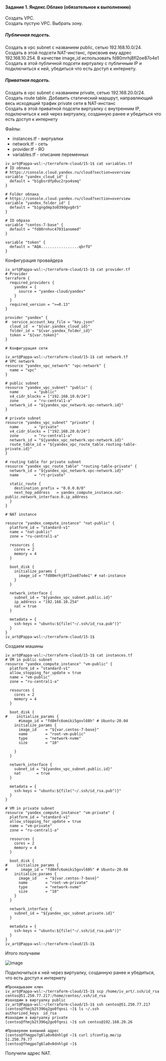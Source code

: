 #### Задание 1. Яндекс.Облако (обязательное к выполнению)
Создать VPC.  
Создать пустую VPC. Выбрать зону.  
##### Публичная подсеть.  
Создать в vpc subnet с названием public, сетью 192.168.10.0/24.  
Создать в этой подсети NAT-инстанс, присвоив ему адрес 192.168.10.254. В качестве image_id использовать fd80mrhj8fl2oe87o4e1  
Создать в этой публичной подсети виртуалку с публичным IP и подключиться к ней, убедиться что есть доступ к интернету.  
##### Приватная подсеть.  
Создать в vpc subnet с названием private, сетью 192.168.20.0/24.  
Создать route table. Добавить статический маршрут, направляющий весь исходящий трафик private сети в NAT-инстанс  
Создать в этой приватной подсети виртуалку с внутренним IP, подключиться к ней через виртуалку, созданную ранее и убедиться что есть доступ к интернету    

Файлы:  
- instances.tf - виртуалки  
- network.tf   - сеть  
- provider.tf  - ЯО  
- variables.tf - описание переменных  

```
iv_art@Pappa-wsl:~/terraform-cloud/15-1$ cat variables.tf
# ID облака
# https://console.cloud.yandex.ru/cloud?section=overview
variable "yandex_cloud_id" {
  default = "b1gbsrdfp0uc2rpo4smq"
}

# Folder облака
# https://console.cloud.yandex.ru/cloud?section=overview
variable "yandex_folder_id" {
  default = "b1gngdmp3o039dgvg8r5"
}

# ID образа
variable "centos-7-base" {
  default = "fd80rnhvc47031anomed"
}

variable "token" {
  default = "AQA.................qbrfU"
}
```  



Конфигурация провайдера  
```
iv_art@Pappa-wsl:~/terraform-cloud/15-1$ cat provider.tf
# Provider
terraform {
  required_providers {
    yandex = {
      source = "yandex-cloud/yandex"
    }
  }
  required_version = ">=0.13"
}

provider "yandex" {
#  service_account_key_file = "key.json"
  cloud_id  = "${var.yandex_cloud_id}"
  folder_id = "${var.yandex_folder_id}"
  token = "${var.token}"
}

# Конфигурация сети  

iv_art@Pappa-wsl:~/terraform-cloud/15-1$ cat network.tf
# VPC network
resource "yandex_vpc_network" "vpc-network" {
  name = "vpc"
}

# public subnet
resource "yandex_vpc_subnet" "public" {
  name       = "public"
  v4_cidr_blocks = ["192.168.10.0/24"]
  zone       = "ru-central1-a"
  network_id = "${yandex_vpc_network.vpc-network.id}"
}

# private subnet
resource "yandex_vpc_subnet" "private" {
  name       = "private"
  v4_cidr_blocks = ["192.168.20.0/24"]
  zone       = "ru-central1-a"
  network_id = "${yandex_vpc_network.vpc-network.id}"
  route_table_id = "${yandex_vpc_route_table.routing-table-private.id}"
}

# routing table for private subnet
resource "yandex_vpc_route_table" "routing-table-private" {
  network_id = "${yandex_vpc_network.vpc-network.id}"
  name       = "rt-private"

  static_route {
    destination_prefix = "0.0.0.0/0" 
    next_hop_address   = yandex_compute_instance.nat-public.network_interface.0.ip_address 
  }
}

# NAT instance

resource "yandex_compute_instance" "nat-public" {
  platform_id = "standard-v1"
  name = "nat-public"
  zone = "ru-central1-a"

  resources {
    cores = 2
    memory = 4
  }

  boot_disk {
    initialize_params {
      image_id = "fd80mrhj8fl2oe87o4e1" # nat-instance
    }
  }

  network_interface {
    subnet_id = "${yandex_vpc_subnet.public.id}"
    ip_address = "192.168.10.254"
    nat = true
  }

  metadata = {
    ssh-keys = "ubuntu:${file("~/.ssh/id_rsa.pub")}"
  }
}
iv_art@Pappa-wsl:~/terraform-cloud/15-1$
```
Создаем машины  
```
iv_art@Pappa-wsl:~/terraform-cloud/15-1$ cat instances.tf
# VM in public subnet
resource "yandex_compute_instance" "vm-public" {
  platform_id = "standard-v1"
  allow_stopping_for_update = true
  name = "vm-public"
  zone = "ru-central1-a"

  resources {
    cores = 2
    memory = 4
  }

  boot_disk {
#    initialize_params {
      #image_id = "fd8mfc6omiki5govl68h" # Ubuntu-20.04
    initialize_params {
      image_id    = "${var.centos-7-base}"
      name        = "root-vm-public"
      type        = "network-nvme"
      size        = "10"

    }
  }

  network_interface {
    subnet_id = "${yandex_vpc_subnet.public.id}"
    nat       = true
  }

  metadata = {
    ssh-keys = "ubuntu:${file("~/.ssh/id_rsa.pub")}"
  }
}

# VM in private subnet
resource "yandex_compute_instance" "vm-private" {
  platform_id = "standard-v1"
  allow_stopping_for_update = true
  name = "vm-private"
  zone = "ru-central1-a"

  resources {
    cores = 2
    memory = 4
  }

  boot_disk {
#    initialize_params {
#      image_id = "fd8mfc6omiki5govl68h" # Ubuntu-20.04
    initialize_params {
      image_id    = "${var.centos-7-base}"
      name        = "root-vm-private"
      type        = "network-nvme"
      size        = "10"
    }
  }

  network_interface {
    subnet_id = "${yandex_vpc_subnet.private.id}"
  }

  metadata = {
    ssh-keys = "ubuntu:${file("~/.ssh/id_rsa.pub")}"
  }
}
iv_art@Pappa-wsl:~/terraform-cloud/15-1$
```

Итого получаем  

![image](https://user-images.githubusercontent.com/87374285/187068072-a98b53f2-ce12-41bf-b259-9c8ecfaf103d.png)  

Подключиться к ней через виртуалку, созданную ранее и убедиться, что есть доступ к интернету  
```
#Прокидываем ключ
iv_art@Pappa-wsl:~/terraform-cloud/15-1$ scp /home/iv_art/.ssh/id_rsa centos@51.250.77.217:/home/centos/.ssh/id_rsa
#заходим в виртуалку public
iv_art@Pappa-wsl:~/terraform-cloud/15-1$ ssh centos@51.250.77.217
[centos@fhmjb2t396q2go0fqnsi ~]$ ls ~/.ssh
authorized_keys  id_rsa
#заходим в виртуалку private
[centos@fhmjb2t396q2go0fqnsi ~]$ ssh centos@192.168.20.26

#Проверяем внешний адрес
[centos@fhmgpo7g6la0v0dnhlgd ~]$ curl ifconfig.me/ip
51.250.79.77
[centos@fhmgpo7g6la0v0dnhlgd ~]$
```
Получили адрес NAT.



